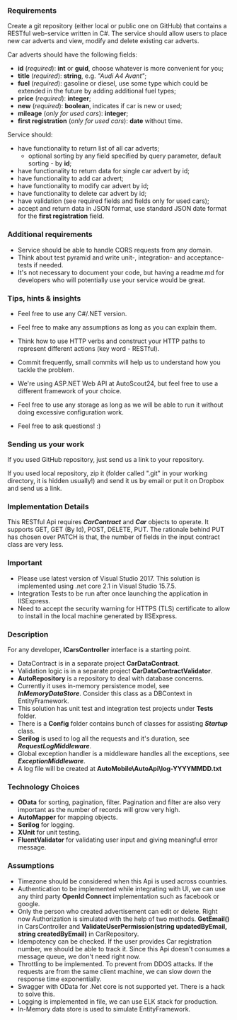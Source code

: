 ### Requirements

Create a git repository (either local or public one on GitHub) that contains a RESTful web-service written in C#. The service should allow users to place new car adverts and view, modify and delete existing car adverts.

Car adverts should have the following fields:
* **id** (_required_): **int** or **guid**, choose whatever is more convenient for you;
* **title** (_required_): **string**, e.g. _"Audi A4 Avant"_;
* **fuel** (_required_): gasoline or diesel, use some type which could be extended in the future by adding additional fuel types;
* **price** (_required_): **integer**;
* **new** (_required_): **boolean**, indicates if car is new or used;
* **mileage** (_only for used cars_): **integer**;
* **first registration** (_only for used cars_): **date** without time.

Service should:
* have functionality to return list of all car adverts;
  * optional sorting by any field specified by query parameter, default sorting - by **id**;
* have functionality to return data for single car advert by id;
* have functionality to add car advert;
* have functionality to modify car advert by id;
* have functionality to delete car advert by id;
* have validation (see required fields and fields only for used cars);
* accept and return data in JSON format, use standard JSON date format for the **first registration** field.

### Additional requirements

* Service should be able to handle CORS requests from any domain.
* Think about test pyramid and write unit-, integration- and acceptance-tests if needed.
* It's not necessary to document your code, but having a readme.md for developers who will potentially use your service would be great.

### Tips, hints & insights

* Feel free to use any C#/.NET version.
* Feel free to make any assumptions as long as you can explain them.
* Think how to use HTTP verbs and construct your HTTP paths to represent different actions (key word - RESTful).
* Commit frequently, small commits will help us to understand how you tackle the problem.

* We're using ASP.NET Web API at AutoScout24, but feel free to use a different framework of your choice.

* Feel free to use any storage as long as we will be able to run it without doing excessive configuration work.
  
* Feel free to ask questions! :)

### Sending us your work

If you used GitHub repository, just send us a link to your repository.

If you used local repository, zip it (folder called ".git" in your working directory, it is hidden usually!) and send it us by email or put it on Dropbox and send us a link. 



### Implementation Details
This RESTful Api requires _**CarContract**_ and _**Car**_ objects to operate. It supports GET, GET (By Id), POST, DELETE, PUT. The rationale behind PUT has chosen over PATCH is that, the number of fields in the input contract class are very less.

### Important
* Please use latest version of Visual Studio 2017. This solution is implemented using .net core 2.1 in Visual Studio 15.7.5.
* Integration Tests to be run after once launching the application in IISExpress.
* Need to accept the security warning for HTTPS (TLS) certificate to allow to install in the local machine generated by IISExpress.

### Description
For any developer, **ICarsController** interface is a starting point.

* DataContract is in a separate project **CarDataContract**.
* Validation logic is in a separate project **CarDataContractValidator**.
* **AutoRepository** is a repository to deal with database concerns.
* Currently it uses in-memory persistence model, see _**InMemoryDataStore**_. Consider this class as a DBContext in EntityFramework.
* This solution has unit test and integration test projects under **Tests** folder.
* There is a **Config** folder contains bunch of classes for assisting _**Startup**_ class.
* **Serilog** is used to log all the requests and it's duration, see _**RequestLogMiddleware**_.
* Global exception handler is a middleware handles all the exceptions, see _**ExceptionMiddleware**_. 
* A log file will be created at **AutoMobile\AutoApi\log-YYYYMMDD.txt**

### Technology Choices
* **OData** for sorting, pagination, filter. Pagination and filter are also very important as the number of records will grow very high.
* **AutoMapper** for mapping objects.
* **Serilog** for logging.
* **XUnit** for unit testing.
* **FluentValidator** for validating user input and giving meaningful error message.

### Assumptions
* Timezone should be considered when this Api is used across countries.
* Authentication to be implemented while integrating with UI, we can use any third party **OpenId Connect** implementation such as facebook or google.
* Only the person who created advertisement can edit or delete. Right now Authorization is simulated with the help of two methods. **GetEmail()** in CarsController and **ValidateUserPermission(string updatedByEmail, string createdByEmail)** in CarRepository.
* Idempotency can be checked. If the user provides Car registration number, we should be able to track it. Since this Api doesn't consumes a message queue, we don't need right now.
* Throttling to be implemented. To prevent from DDOS attacks. If the requests are from the same client machine, we can slow down the response time exponentially.
* Swagger with OData for .Net core is not supported yet. There is a hack to solve this.
* Logging is implemented in file, we can use ELK stack for production.
* In-Memory data store is used to simulate EntityFramework.
